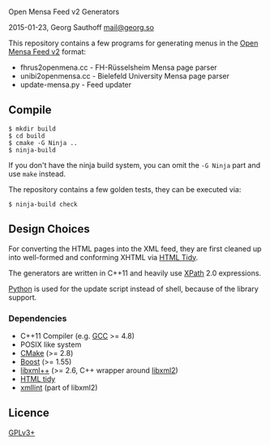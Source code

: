Open Mensa Feed v2 Generators

2015-01-23, Georg Sauthoff <mail@georg.so>

This repository contains a few programs for generating menus in the
[Open Mensa Feed v2][feed] format:

- fhrus2openmena.cc  - FH-Rüsselsheim Mensa page parser
- unibi2openmensa.cc - Bielefeld University Mensa page parser
- update-mensa.py    - Feed updater

## Compile

    $ mkdir build
    $ cd build
    $ cmake -G Ninja ..
    $ ninja-build

If you don't have the ninja build system, you can omit the `-G Ninja` part
and use `make` instead.

The repository contains a few golden tests, they can be executed via:

    $ ninja-build check

## Design Choices

For converting the HTML pages into the XML feed, they are first cleaned
up into well-formed and conforming XHTML via [HTML Tidy][tidy].

The generators are written in C++11 and heavily use [XPath][xpath] 2.0
expressions.

[Python][python] is used for the update script instead of shell, because of
the library support.

### Dependencies

- C++11 Compiler (e.g. [GCC][gcc] >= 4.8)
- POSIX like system
- [CMake][cmake] (>= 2.8)
- [Boost][boost] (>= 1.55)
- [libxml++][libxml++] (>= 2.6, C++ wrapper around [libxml2][libxml2])
- [HTML tidy][tidy]
- [xmllint][xmllint] (part of libxml2)

## Licence

[GPLv3+][gpl3]

[boost]:    http://www.boost.org/
[cmake]:    http://www.cmake.org/
[feed]:     http://doc.openmensa.org/feed/v2/
[gcc]:      http://gcc.gnu.org/
[gpl3]:     http://www.gnu.org/copyleft/gpl.html
[libxml++]: http://library.gnome.org/devel/libxml++-tutorial/stable/
[libxml2]:  http://www.xmlsoft.org/
[python]:   http://www.python.org/
[tidy]:     http://tidy.sourceforge.net/
[xmllint]:  http://xmlsoft.org/xmllint.html
[xpath]:    http://en.wikipedia.org/wiki/XPath
